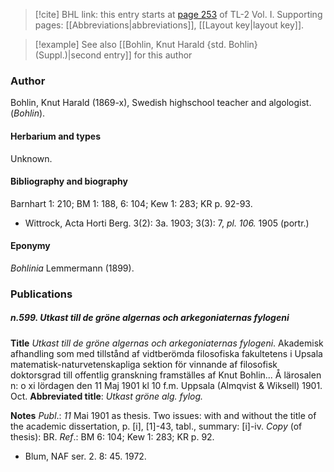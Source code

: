 > [!cite] BHL link: this entry starts at [page 253](https://www.biodiversitylibrary.org/item/103414#page/301/mode/1up) of TL-2 Vol. I.
> Supporting pages: [[Abbreviations|abbreviations]], [[Layout key|layout key]].

> [!example] See also [[Bohlin, Knut Harald {std. Bohlin} (Suppl.)|second entry]] for this author

### Author

Bohlin, Knut Harald (1869-x), Swedish highschool teacher and algologist. (*Bohlin*).

#### Herbarium and types

Unknown.

#### Bibliography and biography

Barnhart 1: 210; BM 1: 188, 6: 104; Kew 1: 283; KR p. 92-93.
- Wittrock, Acta Horti Berg. 3(2): 3a. 1903; 3(3): 7, *pl. 106.* 1905 (portr.)

#### Eponymy

*Bohlinia* Lemmermann (1899).

### Publications

##### n.599. Utkast till de gröne algernas och arkegoniaternas fylogeni

**Title**
*Utkast till de gröne algernas och arkegoniaternas fylogeni*. Akademisk afhandling som med tillstånd af vidtberömda filosofiska fakultetens i Upsala matematisk-naturvetenskapliga sektion för vinnande af filosofisk doktorsgrad till offentlig granskning framställes af Knut Bohlin... Å lärosalen n: o xi lördagen den 11 Maj 1901 kl 10 f.m. Uppsala (Almqvist & Wiksell) 1901. Oct.
**Abbreviated title**: *Utkast gröne alg. fylog.*

**Notes**
*Publ*.: *11* Mai 1901 as thesis. Two issues: with and without the title of the academic dissertation, p. \[i\], \[1\]-43, tabl., summary: \[i\]-iv. *Copy* (of thesis): BR.
*Ref*.: BM 6: 104; Kew 1: 283; KR p. 92.
- Blum, NAF ser. 2. 8: 45. 1972.

